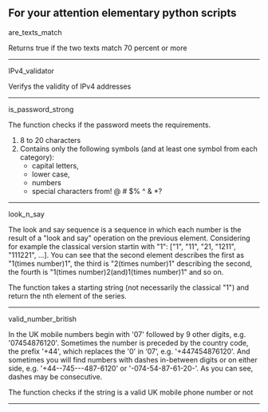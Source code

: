 For your attention elementary python scripts
-------
are_texts_match

Returns true if the two texts match 70 percent or more

-------
IPv4_validator

Verifys the validity of IPv4 addresses

-------
is_password_strong

The function checks if the password meets the requirements.

1. 8 to 20 characters
2. Contains only the following symbols (and at least one symbol from each category):
      - capital letters,
      - lower case,
      - numbers
      - special characters from! @ # $% ^ & *?

-------
look_n_say

The look and say sequence is a sequence in which each number is the result of a "look and say" operation on the previous element.
Considering for example the classical version startin with "1": ["1", "11", "21, "1211", "111221", ...]. You can see that the second element describes
the first as "1(times number)1", the third is "2(times number)1" describing the second, the fourth is "1(times number)2(and)1(times number)1" and so on.

The function takes a starting string (not necessarily the classical "1") and return the nth element of the series.

-------
valid_number_british

In the UK mobile numbers begin with '07' followed by 9 other digits, e.g. '07454876120'.
Sometimes the number is preceded by the country code, the prefix '+44', which replaces the '0' in ‘07’, e.g. '+447454876120'.
And sometimes you will find numbers with dashes in-between digits or on either side, e.g. '+44--745---487-6120' or '-074-54-87-61-20-'. 
As you can see, dashes may be consecutive.

The function checks if the string is a valid UK mobile phone number or not

-------
